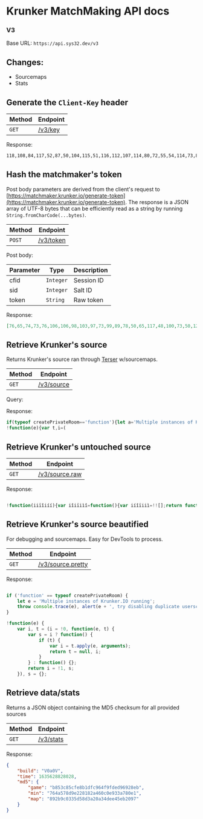 # Krunker MatchMaking API docs

### V3

Base URL: `https://api.sys32.dev/v3`

## Changes:

- Sourcemaps
- Stats

## Generate the `Client-Key` header

| Method | Endpoint |
| - | - |
| `GET` | [/v3/key](https://api.sys32.dev/v3/key) |

Response:

```txt
118,108,84,117,52,87,50,104,115,51,116,112,107,114,80,72,55,54,114,73,83,66,109,84,113,66,90,78,68,84,108,118,117,103,113,99,48,110,89,54,82,70,49,69,97,56,70,82,109,87,49,108,120,56,53,67,109,119,110,109,48,85,111,97
```

## Hash the matchmaker's token

Post body parameters are derived from the client's request to [https://matchmaker.krunker.io/generate-token](https://matchmaker.krunker.io/generate-token). The response is a JSON array of UTF-8 bytes that can be efficiently read as a string by running `String.fromCharCode(...bytes)`.

| Method | Endpoint  |
| - | - |
| `POST` | [/v3/token](https://api.sys32.dev/v3/token) |

Post body:

| Parameter | Type      | Description  |
| --------- | --------- | ------------ |
| cfid      | `Integer` | Session ID   |
| sid       | `Integer` | Salt ID      |
| token     | `String`  | Raw token    |

Response: 

```json
[76,65,74,73,76,106,106,98,103,97,73,99,89,78,50,65,117,48,100,73,50,122,107,82,67,90,69,114,84,67,55,102,102,107,73,118,98,111,66,83,86,52,114,113,73,81,67,104,89,65,89,82,78,118,118,108,113,71,75,117,79,117,121,121]
```

## Retrieve Krunker's source

Returns Krunker's source ran through [Terser](https://github.com/terser/terser) w/sourcemaps.

| Method | Endpoint  |
| - | - |
| `GET` | [/v3/source](https://api.sys32.dev/v3/source) |

Query:

Response:

```js
if(typeof createPrivateRoom=='function'){let a='Multiple instances of Krunker.IO running';console.trace(a);throw alert(a+', try disabling duplicate userscripts')}//# sourceURL=Krunker.e575H.js
!function(e){var t,i=(
```

## Retrieve Krunker's untouched source

| Method | Endpoint  |
| - | - |
| `GET` | [/v3/source.raw](https://api.sys32.dev/v3/source.raw) |

Response:

```js

!function(iiïîiíí){var iîiïiìî=function(){var iíîïiiì=!![];return function(iìïiïíì,iíiîïìí){
```


## Retrieve Krunker's source beautified

For debugging and sourcemaps. Easy for DevTools to process.

| Method | Endpoint  |
| - | - |
| `GET` | [/v3/source.pretty](https://api.sys32.dev/v3/source.pretty) |

Response:

```js

if ('function' == typeof createPrivateRoom) {
    let e = 'Multiple instances of Krunker.IO running';
    throw console.trace(e), alert(e + ', try disabling duplicate userscripts');
}

!function(e) {
    var i, t = (i = !0, function(e, t) {
        var s = i ? function() {
            if (t) {
                var i = t.apply(e, arguments);
                return t = null, i;
            }
        } : function() {};
        return i = !1, s;
    }), s = {};
```

## Retrieve data/stats

Returns a JSON object containing the MD5 checksum for all provided sources

| Method | Endpoint  |
| - | - |
| `GET` | [/v3/stats](https://api.sys32.dev/v3/stats) |

Response:

```json
{
    "build": "V0a0V",
    "time": 1635628828028,
    "md5": {
        "game": "b853c85cfe8b1dfc964f9fded96928eb",
        "min": "764a578d9e228182a460c0e933a780e1",
        "map": "892b9c0335d58d3a20a34dee45eb2097"
    }
}
```
